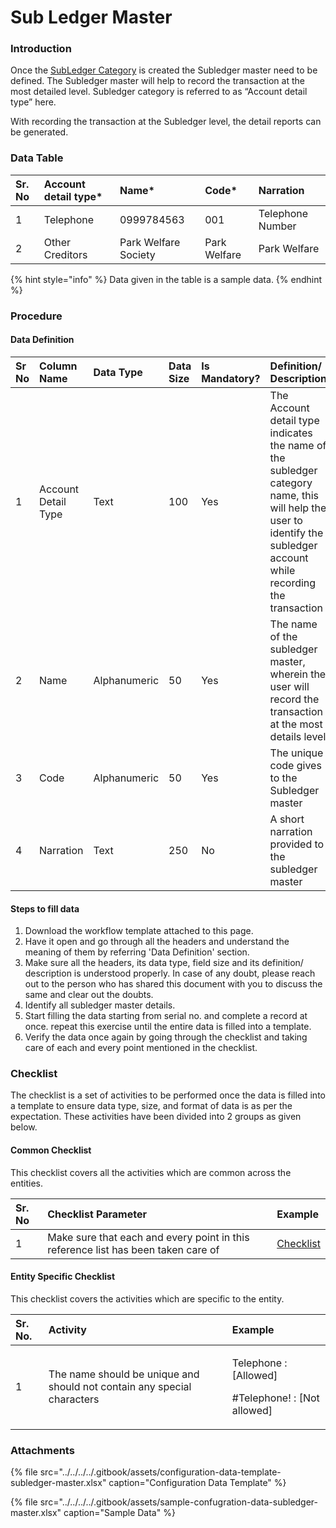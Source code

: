 # Sub Ledger Master

### Introduction

Once the [SubLedger Category](sub-ledger-category.md) is created the Subledger master need to be defined. The Subledger master will help to record the transaction at the most detailed level. Subledger category is referred to as “Account detail type” here.

With recording the transaction at the Subledger level, the detail reports can be generated.

### Data Table

| Sr. No | Account detail type\* | Name\* | Code\* | Narration |
| :--- | :--- | :--- | :--- | :--- |
| 1 | Telephone | 0999784563 | 001 | Telephone Number |
| 2 | Other Creditors | Park Welfare Society | Park Welfare | Park Welfare |

{% hint style="info" %}
Data given in the table is a sample data.
{% endhint %}

### Procedure

#### Data Definition

| Sr No | Column Name | Data Type | Data Size | Is Mandatory? | Definition/ Description |
| :--- | :--- | :--- | :--- | :--- | :--- |
| 1 | Account Detail Type | Text | 100 | Yes | The Account detail type indicates the name of the subledger category name, this will help the user to identify the subledger account while recording the transaction |
| 2 | Name | Alphanumeric | 50 | Yes | The name of the subledger master, wherein the user will record the transaction at the most details level |
| 3 | Code | Alphanumeric | 50 | Yes | The unique code gives to the Subledger master |
| 4 | Narration | Text | 250 | No | A short narration provided to the subledger master |

#### Steps to fill data

1. Download the workflow template attached to this page.
2. Have it open and go through all the headers and understand the meaning of them by referring 'Data Definition' section.
3. Make sure all the headers, its data type, field size and its definition/ description is understood properly. In case of any doubt, please reach out to the person who has shared this document with you to discuss the same and clear out the doubts.
4. Identify all subledger master details.
5. Start filling the data starting from serial no. and complete a record at once. repeat this exercise until the entire data is filled into a template.
6. Verify the data once again by going through the checklist and taking care of each and every point mentioned in the checklist.

### Checklist

The checklist is a set of activities to be performed once the data is filled into a template to ensure data type, size, and format of data is as per the expectation. These activities have been divided into 2 groups as given below.

#### Common Checklist

This checklist covers all the activities which are common across the entities.

| Sr. No | Checklist Parameter | Example |
| :--- | :--- | :--- |
| 1 | Make sure that each and every point in this reference list has been taken care of | [Checklist](https://digit-discuss.atlassian.net/wiki/spaces/DO/pages/502203140/Checklist) |

#### Entity Specific Checklist

This checklist covers the activities which are specific to the entity.

<table>
  <thead>
    <tr>
      <th style="text-align:left">Sr. No.</th>
      <th style="text-align:left">Activity</th>
      <th style="text-align:left">Example</th>
    </tr>
  </thead>
  <tbody>
    <tr>
      <td style="text-align:left">1</td>
      <td style="text-align:left">The name should be unique and should not contain any special characters</td>
      <td
      style="text-align:left">
        <p>Telephone : [Allowed]</p>
        <p>#Telephone! : [Not allowed]</p>
        </td>
    </tr>
  </tbody>
</table>

### Attachments

{% file src="../../../../.gitbook/assets/configuration-data-template-subledger-master.xlsx" caption="Configuration Data Template" %}

{% file src="../../../../.gitbook/assets/sample-confugration-data-subledger-master.xlsx" caption="Sample Data" %}



